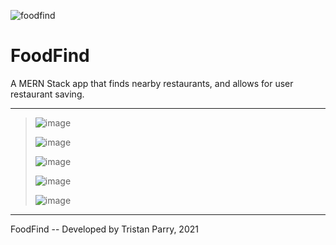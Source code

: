 ![foodfind](https://user-images.githubusercontent.com/64918749/126927969-85249f1c-507e-45c0-a955-6ac48a8d2d65.png)
# FoodFind
A MERN Stack app that finds nearby restaurants, and allows for user restaurant saving.

----------------------------------------------------------------------------------------------------------------------------------
>
> ![image](https://user-images.githubusercontent.com/64918749/126884631-05356411-fb61-4449-85f8-d3f6df86ed96.png)
> 
> ![image](https://user-images.githubusercontent.com/64918749/126884651-a8463476-ab88-4680-99fe-65e9a2a596a7.png)
> 
> ![image](https://user-images.githubusercontent.com/64918749/126884661-bded14a8-2c31-472c-8b5a-20973cdc5a15.png)
> 
> ![image](https://user-images.githubusercontent.com/64918749/126884717-0e4c468d-b4b0-49d4-8e8c-0e71ff90b7d4.png)
> 
> ![image](https://user-images.githubusercontent.com/64918749/126884723-ba6d05c0-f856-4c90-89c3-557de5aa22ab.png)
>
----------------------------------------------------------------------------------------------------------------------------------

FoodFind -- Developed by Tristan Parry, 2021
